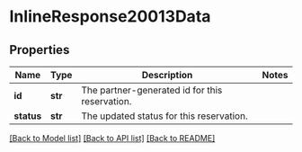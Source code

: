 # InlineResponse20013Data

## Properties
Name | Type | Description | Notes
------------ | ------------- | ------------- | -------------
**id** | **str** | The partner-generated id for this reservation. | 
**status** | **str** | The updated status for this reservation. | 

[[Back to Model list]](../README.md#documentation-for-models) [[Back to API list]](../README.md#documentation-for-api-endpoints) [[Back to README]](../README.md)


